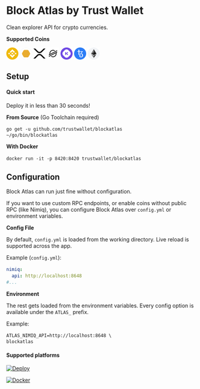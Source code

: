 # Block Atlas by Trust Wallet

Clean explorer API for crypto currencies.

__Supported Coins__

<a href="https://binance.com" target="_blank"><img src="https://raw.githubusercontent.com/TrustWallet/tokens/master/coins/714.png" width="32" /></a>
<a href="https://nimiq.com" target="_blank"><img src="https://raw.githubusercontent.com/TrustWallet/tokens/master/coins/242.png" width="32" /></a>
<a href="https://ripple.com" target="_blank"><img src="https://raw.githubusercontent.com/TrustWallet/tokens/master/coins/144.png" width="32" /></a>
<a href="https://stellar.org" target="_blank"><img src="https://raw.githubusercontent.com/TrustWallet/tokens/master/coins/148.png" width="32" /></a>
<a href="https://kin.org" target="_blank"><img src="https://raw.githubusercontent.com/TrustWallet/tokens/master/coins/2017.png" width="32" /></a>
<a href="https://tezos.com/" target="_blank"><img src="https://raw.githubusercontent.com/TrustWallet/tokens/master/coins/1729.png" width="32" /></a>
<a href="https://ethereum.org/" target="_blank"><img src="https://raw.githubusercontent.com/TrustWallet/tokens/master/coins/60.png" width="32" /></a>

## Setup

#### Quick start

Deploy it in less than 30 seconds!

__From Source__ (Go Toolchain required)

```shell
go get -u github.com/trustwallet/blockatlas
~/go/bin/blockatlas
```

__With Docker__

`docker run -it -p 8420:8420 trustwallet/blockatlas`

## Configuration

Block Atlas can run just fine without configuration.

If you want to use custom RPC endpoints, or enable coins without public RPC (like Nimiq),
you can configure Block Atlas over `config.yml` or environment variables.

__Config File__

By default, `config.yml` is loaded from the working directory.
Live reload is supported across the app.

Example (`config.yml`):
```yaml
nimiq:
  api: http://localhost:8648
#...
```

__Environment__

The rest gets loaded from the environment variables.
Every config option is available under the `ATLAS_` prefix.

Example:
```shell
ATLAS_NIMIQ_API=http://localhost:8648 \
blockatlas
```

#### Supported platforms

[![Deploy](https://www.herokucdn.com/deploy/button.svg)](https://www.heroku.com/deploy/?template=https://github.com/TrustWallet/trust-wallet-backend)

[![Docker](https://img.shields.io/docker/cloud/build/trustwallet/blockatlas.svg?style=for-the-badge)](https://hub.docker.com/r/trustwallet/blockatlas)
